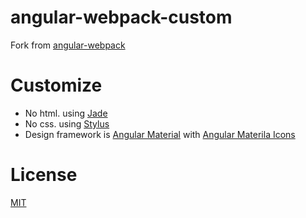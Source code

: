 # angular-webpack-custom

Fork from [angular-webpack](https://github.com/preboot/angular-webpack)

# Customize

* No html. using [Jade](http://jade-lang.com/)
* No css. using [Stylus](http://stylus-lang.com/)
* Design framework is [Angular Material](https://material.angularjs.org/latest/) with [Angular Materila Icons](https://klarsys.github.io/angular-material-icons/)

# License

[MIT](/LICENSE)
